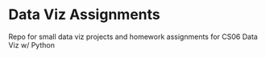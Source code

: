 # Data Viz Assignments

Repo for small data viz projects and homework assignments for CS06 Data Viz w/ Python
